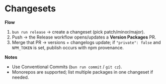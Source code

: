 # Changesets

**Flow**
1. `bun run release` → create a changeset (pick patch/minor/major).
2. Push → the Release workflow opens/updates a **Version Packages** PR.
3. Merge that PR → versions + changelogs update; if `"private": false` and `NPM_TOKEN` is set, publish occurs with npm provenance.

**Notes**
- Use Conventional Commits (`bun run commit` / `git cz`).
- Monorepos are supported; list multiple packages in one changeset if needed.
